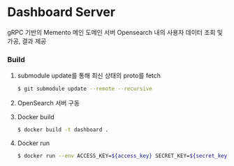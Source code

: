 # Dashboard Server

gRPC 기반의 Memento 메인 도메인 서버
Opensearch 내의 사용자 데이터 조회 및 가공, 결과 제공

### Build

1. submodule update를 통해 최신 상태의 proto를 fetch

    ```bash
    $ git submodule update --remote --recursive
    ```

2. OpenSearch 서버 구동
3. Docker build
    ```bash
    $ docker build -t dashboard .
    ```
4. Docker run
    ```bash
    $ docker run --env ACCESS_KEY=${access_key} SECRET_KEY=${secret_key} dashboard:latest
    ```
